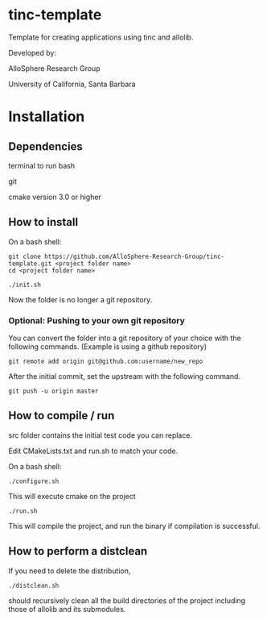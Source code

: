 # tinc-template
Template for creating applications using tinc and allolib.

Developed by:

AlloSphere Research Group

University of California, Santa Barbara

# Installation

## Dependencies

terminal to run bash

git

cmake version 3.0 or higher

## How to install
On a bash shell:

    git clone https://github.com/AlloSphere-Research-Group/tinc-template.git <project folder name>
    cd <project folder name>

    ./init.sh

Now the folder is no longer a git repository.

### Optional: Pushing to your own git repository
You can convert the folder into a git repository of your choice with the following commands. (Example is using a github repository)
        
    git remote add origin git@github.com:username/new_repo

After the initial commit, set the upstream with the following command.

    git push -u origin master

## How to compile / run
src folder contains the initial test code you can replace.

Edit CMakeLists.txt and run.sh to match your code.

On a bash shell:

    ./configure.sh

This will execute cmake on the project

    ./run.sh

This will compile the project, and run the binary if compilation is successful.

## How to perform a distclean
If you need to delete the distribution,

    ./distclean.sh

should recursively clean all the build directories of the project including those of allolib and its submodules.
